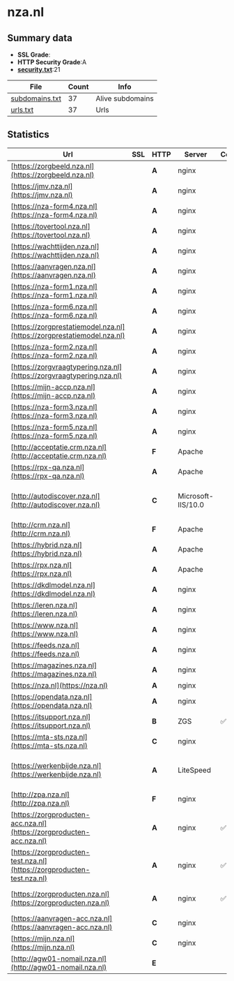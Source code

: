 

# nza.nl
## Summary data


 - **SSL Grade**:
 - **HTTP Security Grade**:A
 - **[security.txt](https://www.digitaleoverheid.nl/nieuws/standaard-security-txt-nu-verplicht-voor-overheid/)**:21


| File       | Count | Info |
|------------|-------|------|
|[subdomains.txt](/data/nza.nl/subdomains.txt)|37|Alive subdomains|
|[urls.txt](/data/nza.nl/urls.txt)|37|Urls|


## Statistics


| Url | SSL | HTTP | Server | Cookie | HSTS | CORS | CTO | CSP | XFO | XXP | RP |FP| Tech |Title |
|--------|-------|-------|------|------|------|------|------|------|------|------|------|------|------|------|
|[https://zorgbeeld.nza.nl](https://zorgbeeld.nza.nl)| | **A**|nginx| |:white_check_mark: | | | :white_check_mark:| :white_check_mark: | :white_check_mark: | :white_check_mark: | |HSTS Nginx|Mendix|
|[https://jmv.nza.nl](https://jmv.nza.nl)| | **A**|nginx| |:white_check_mark: | | | :white_check_mark:| :white_check_mark: | :white_check_mark: | :white_check_mark: | |HSTS Nginx|JMV|
|[https://nza-form4.nza.nl](https://nza-form4.nza.nl)| | **A**|nginx| |:white_check_mark: | | | :white_check_mark:| :white_check_mark: | :white_check_mark: | :white_check_mark: | |HSTS Nginx|Mendix|
|[https://tovertool.nza.nl](https://tovertool.nza.nl)| | **A**|nginx| |:white_check_mark: | | | :white_check_mark:| :white_check_mark: | :white_check_mark: | :white_check_mark: | |HSTS Nginx|403 Forbidden|
|[https://wachttijden.nza.nl](https://wachttijden.nza.nl)| | **A**|nginx| |:white_check_mark: | | | :white_check_mark:| :white_check_mark: | :white_check_mark: | :white_check_mark: | |HSTS Nginx|Mendix|
|[https://aanvragen.nza.nl](https://aanvragen.nza.nl)| | **A**|nginx| |:white_check_mark: | | | :white_check_mark:| :white_check_mark: | :white_check_mark: | :white_check_mark: | |HSTS Nginx|Mendix|
|[https://nza-form1.nza.nl](https://nza-form1.nza.nl)| | **A**|nginx| |:white_check_mark: | | | :white_check_mark:| :white_check_mark: | :white_check_mark: | :white_check_mark: | |HSTS Nginx|Mendix|
|[https://nza-form6.nza.nl](https://nza-form6.nza.nl)| | **A**|nginx| |:white_check_mark: | | | :white_check_mark:| :white_check_mark: | :white_check_mark: | :white_check_mark: | |HSTS Nginx|Mendix|
|[https://zorgprestatiemodel.nza.nl](https://zorgprestatiemodel.nza.nl)| | **A**|nginx| |:white_check_mark: | | | :white_check_mark:| :white_check_mark: | :white_check_mark: | :white_check_mark: | |HSTS Nginx|Mendix|
|[https://nza-form2.nza.nl](https://nza-form2.nza.nl)| | **A**|nginx| |:white_check_mark: | | | :white_check_mark:| :white_check_mark: | :white_check_mark: | :white_check_mark: | |HSTS Nginx|Mendix|
|[https://zorgvraagtypering.nza.nl](https://zorgvraagtypering.nza.nl)| | **A**|nginx| |:white_check_mark: | | |:warning: | :white_check_mark: | :white_check_mark: | :white_check_mark: | |HSTS Nginx|NZa Zorgvraagtyp...|
|[https://mijn-accp.nza.nl](https://mijn-accp.nza.nl)| | **A**|nginx| |:white_check_mark: | | | :white_check_mark:| :white_check_mark: | :white_check_mark: | :white_check_mark: | |HSTS Nginx|Mijn NZa|
|[https://nza-form3.nza.nl](https://nza-form3.nza.nl)| | **A**|nginx| |:white_check_mark: | | | :white_check_mark:| :white_check_mark: | :white_check_mark: | :white_check_mark: | |HSTS Nginx|Mendix|
|[https://nza-form5.nza.nl](https://nza-form5.nza.nl)| | **A**|nginx| |:white_check_mark: | | | :white_check_mark:| :white_check_mark: | :white_check_mark: | :white_check_mark: | |HSTS Nginx|Mendix|
|[http://acceptatie.crm.nza.nl](http://acceptatie.crm.nza.nl)| | **F**|Apache| | | | | | | | :white_check_mark: | |Apache HTTP Server|301 Moved Perman...|
|[https://rpx-qa.nza.nl](https://rpx-qa.nza.nl)| | **A**|Apache| |:white_check_mark: | | | :white_check_mark:| :white_check_mark: | :white_check_mark: | :white_check_mark: | |Apache HTTP Server HSTS|404 Not Found|
|[http://autodiscover.nza.nl](http://autodiscover.nza.nl)| | **C**|Microsoft-IIS/10.0| |:white_check_mark: | | | | | | :white_check_mark: | |IIS:10.0 Microsoft ASP.NET Windows Server||
|[http://crm.nza.nl](http://crm.nza.nl)| | **F**|Apache| | | | | | | | :white_check_mark: | |Apache HTTP Server|301 Moved Perman...|
|[https://hybrid.nza.nl](https://hybrid.nza.nl)| | **A**|Apache| |:white_check_mark: | | | | :white_check_mark: | :white_check_mark: | :white_check_mark: | |Apache HTTP Server HSTS|403 hybrid443 no...|
|[https://rpx.nza.nl](https://rpx.nza.nl)| | **A**|Apache| |:white_check_mark: | | | :white_check_mark:| :white_check_mark: | :white_check_mark: | :white_check_mark: | |Apache HTTP Server HSTS|404 Not Found|
|[https://dkdlmodel.nza.nl](https://dkdlmodel.nza.nl)| | **A**|nginx| |:white_check_mark: | | | :white_check_mark:| :white_check_mark: | :white_check_mark: | :white_check_mark: | |HSTS Nginx|Draagkracht Draa...|
|[https://leren.nza.nl](https://leren.nza.nl)| | **A**|nginx| |:white_check_mark: | | |:warning: | :white_check_mark: | :white_check_mark: | :white_check_mark: | |HSTS Nginx|NZA_MSZ_v5_aange...|
|[https://www.nza.nl](https://www.nza.nl)| | **A**|nginx| |:white_check_mark: | | |:warning: | :white_check_mark: | :white_check_mark: | :white_check_mark: | |Bloomreach HSTS Nginx|Wij werken aan g...|
|[https://feeds.nza.nl](https://feeds.nza.nl)| | **A**|nginx| |:white_check_mark: | | | | :white_check_mark: | :white_check_mark: | :white_check_mark: | |HSTS Nginx||
|[https://magazines.nza.nl](https://magazines.nza.nl)| | **A**|nginx| |:white_check_mark: | | |:warning: | :white_check_mark: | :white_check_mark: | :white_check_mark: | |HSTS Nginx||
|[https://nza.nl](https://nza.nl)| | **A**|nginx| |:white_check_mark: | | |:warning: | :white_check_mark: | :white_check_mark: | :white_check_mark: | |HSTS Nginx|301 Moved Perman...|
|[https://opendata.nza.nl](https://opendata.nza.nl)| | **A**|nginx| |:white_check_mark: | | | | :white_check_mark: | :white_check_mark: | :white_check_mark: | |HSTS Nginx||
|[https://itsupport.nza.nl](https://itsupport.nza.nl)| | **B**|ZGS|:white_check_mark: |:white_check_mark: | | | | :white_check_mark: | :white_check_mark: | :white_check_mark: | |HSTS||
|[https://mta-sts.nza.nl](https://mta-sts.nza.nl)| | **C**|nginx| |:white_check_mark: | | | | | | :white_check_mark: | |HSTS Nginx|Nothing here|
|[https://werkenbijde.nza.nl](https://werkenbijde.nza.nl)| | **A**|LiteSpeed| |:white_check_mark: | | | :white_check_mark:| :white_check_mark: | | :white_check_mark: | |Elementor:3.25.6 HSTS HTTP/3 LiteSpeed Litespeed Cache|Home - Werken bi...|
|[http://zpa.nza.nl](http://zpa.nza.nl)| | **F**|nginx| | | | | | | | :white_check_mark: | |Nginx|301 Moved Perman...|
|[https://zorgproducten-acc.nza.nl](https://zorgproducten-acc.nza.nl)| | **A**|nginx|:white_check_mark: |:white_check_mark: | | |:warning: | :white_check_mark: | :white_check_mark: | :white_check_mark: | |Azure HSTS Microsoft ASP.NET Nginx|NZa zorgproducta...|
|[https://zorgproducten-test.nza.nl](https://zorgproducten-test.nza.nl)| | **A**|nginx|:white_check_mark: |:white_check_mark: | | |:warning: | :white_check_mark: | :white_check_mark: | :white_check_mark: | |Azure HSTS Microsoft ASP.NET Nginx|NZa zorgproducta...|
|[https://zorgproducten.nza.nl](https://zorgproducten.nza.nl)| | **A**|nginx|:white_check_mark: |:white_check_mark: | | |:warning: | :white_check_mark: | :white_check_mark: | :white_check_mark: | |Azure HSTS Microsoft ASP.NET Nginx|NZa zorgproducta...|
|[https://aanvragen-acc.nza.nl](https://aanvragen-acc.nza.nl)| | **C**|nginx| |:white_check_mark: | | | | | | :white_check_mark: | |HSTS Nginx|Mendix|
|[https://mijn.nza.nl](https://mijn.nza.nl)| | **C**|nginx| |:white_check_mark: | | | | | | :white_check_mark: | |HSTS Nginx|Deze pagina is m...|
|[http://agw01-nomail.nza.nl](http://agw01-nomail.nza.nl)| | **E**|| | | | | | | | :white_check_mark: | ||Web Page Blocked|


